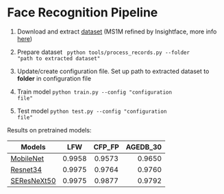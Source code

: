 # Face Recognition Pipeline

1. Download and extract [dataset](https://www.dropbox.com/s/wpx6tqjf0y5mf6r/faces_ms1m-refine-v2_112x112.zip?dl=0) (MS1M refined by Insightface, more info [here](https://github.com/deepinsight/insightface/wiki/Dataset-Zoo))

2. Prepare dataset <code> python tools/process_records.py --folder "path to extracted dataset" </code>

3. Update/create configuration file. Set up path to extracted dataset to __folder__ in configuration file

4. Train model <code>python train.py --config "configuration file"</code>

5. Test model <code>python test.py --config "configuration file"</code>

Results on pretrained models:

| Models        | LFW      | CFP_FP   | AGEDB_30 |
| ------------- |:--------:|:--------:|---------:|
| [MobileNet](https://www.dropbox.com/s/pjgpefh05q3bdko/mobilenet_256d_30e.pth?dl=0)     | 0.9958   | 0.9573   | 0.9650   |
| [Resnet34](https://www.dropbox.com/s/pgbm5xrsmgtg8z0/resnet34_256d_30e.pth?dl=0)      | 0.9975   | 0.9764   | 0.9760   |
| [SEResNeXt50](https://www.dropbox.com/s/aq6imy2o74md6nx/se_resnext50_256d_30e.pth?dl=0)   | 0.9975   | 0.9877   | 0.9792   |
